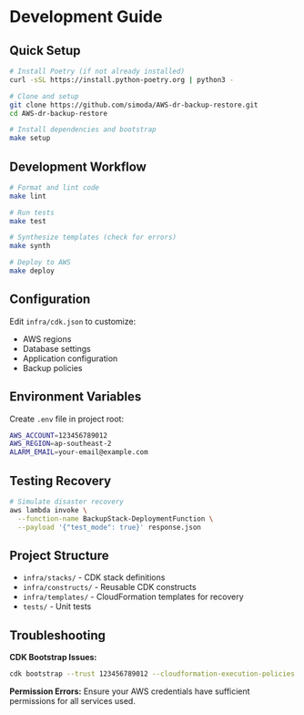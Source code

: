 # Development Guide

## Quick Setup

```bash
# Install Poetry (if not already installed)
curl -sSL https://install.python-poetry.org | python3 -

# Clone and setup
git clone https://github.com/simoda/AWS-dr-backup-restore.git
cd AWS-dr-backup-restore

# Install dependencies and bootstrap
make setup
```

## Development Workflow

```bash
# Format and lint code
make lint

# Run tests
make test

# Synthesize templates (check for errors)
make synth

# Deploy to AWS
make deploy
```

## Configuration

Edit `infra/cdk.json` to customize:
- AWS regions
- Database settings  
- Application configuration
- Backup policies

## Environment Variables

Create `.env` file in project root:
```bash
AWS_ACCOUNT=123456789012
AWS_REGION=ap-southeast-2
ALARM_EMAIL=your-email@example.com
```

## Testing Recovery

```bash
# Simulate disaster recovery
aws lambda invoke \
  --function-name BackupStack-DeploymentFunction \
  --payload '{"test_mode": true}' response.json
```

## Project Structure

- `infra/stacks/` - CDK stack definitions
- `infra/constructs/` - Reusable CDK constructs  
- `infra/templates/` - CloudFormation templates for recovery
- `tests/` - Unit tests

## Troubleshooting

**CDK Bootstrap Issues:**
```bash
cdk bootstrap --trust 123456789012 --cloudformation-execution-policies arn:aws:iam::aws:policy/AdministratorAccess
```

**Permission Errors:**
Ensure your AWS credentials have sufficient permissions for all services used.
